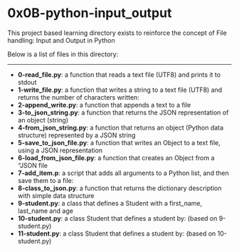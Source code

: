 # 0x0B-python-input_output

This project based learning directory exists to reinforce the concept of 
File handling: Input and Output in Python

Below is a list of files in this directory:

---
- **0-read_file.py**: a function that reads a text file (UTF8) and prints it to stdout
- **1-write_file.py**: a function that writes a string to a text file (UTF8) and returns the number of characters written:
- **2-append_write.py**: a function that appends a text to a file
- **3-to_json_string.py**: a function that returns the JSON representation of an object (string)
- **4-from_json_string.py**: a function that returns an object (Python data structure) represented by a JSON string
- **5-save_to_json_file.py**:  a function that writes an Object to a text file, using a JSON representation
- **6-load_from_json_file.py**: a function that creates an Object from a “JSON file
- **7-add_item.p**: a script that adds all arguments to a Python list, and then save them to a file:
- **8-class_to_json.py**: a function that returns the dictionary description with simple data structure
- **9-student.py**: a class that defines a Student with a first_name, last_name and age
- **10-student.py**: a class Student that defines a student by: (based on 9-student.py)
- **11-student.py**: a class Student that defines a student by: (based on 10-student.py)
